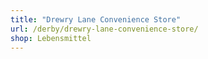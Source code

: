 ```yaml
---
title: "Drewry Lane Convenience Store"
url: /derby/drewry-lane-convenience-store/
shop: Lebensmittel
---
```

